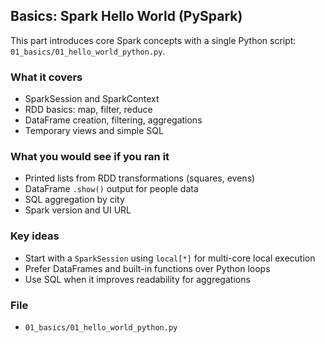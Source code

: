 ## Basics: Spark Hello World (PySpark)

This part introduces core Spark concepts with a single Python script: `01_basics/01_hello_world_python.py`.

### What it covers
- SparkSession and SparkContext
- RDD basics: map, filter, reduce
- DataFrame creation, filtering, aggregations
- Temporary views and simple SQL

### What you would see if you ran it
- Printed lists from RDD transformations (squares, evens)
- DataFrame `.show()` output for people data
- SQL aggregation by city
- Spark version and UI URL

### Key ideas
- Start with a `SparkSession` using `local[*]` for multi-core local execution
- Prefer DataFrames and built-in functions over Python loops
- Use SQL when it improves readability for aggregations

### File
- `01_basics/01_hello_world_python.py`


